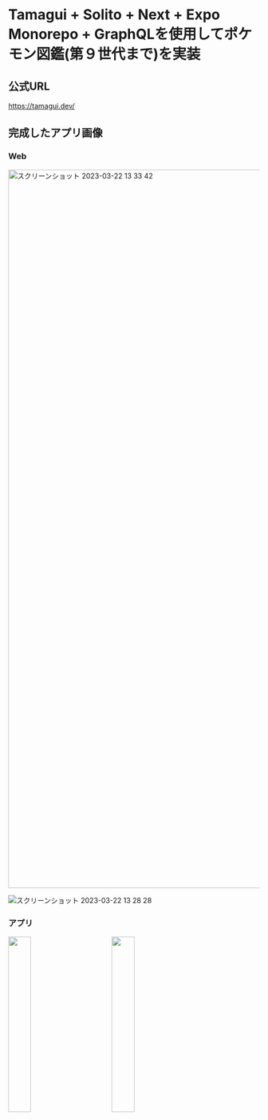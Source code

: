 # Tamagui + Solito + Next + Expo Monorepo + GraphQLを使用してポケモン図鑑(第９世代まで)を実装

## 公式URL
https://tamagui.dev/

## 完成したアプリ画像

### Web
<img width="1437" alt="スクリーンショット 2023-03-22 13 33 42" src="https://user-images.githubusercontent.com/40636920/226803001-582594c3-1d95-4ae8-98e0-db71b51df295.png">

![スクリーンショット 2023-03-22 13 28 28](https://user-images.githubusercontent.com/40636920/226802371-329cae30-260f-4449-8f0b-7e34f771421a.png)

### アプリ 
<img src="https://user-images.githubusercontent.com/40636920/226802817-d4e68894-2394-415c-a10c-a6379a2105af.jpg" width="30%" />　　　　<img src="https://user-images.githubusercontent.com/40636920/226802807-b9076373-4bf2-4a95-8174-d469305fd347.jpg" width="30%" /> 





